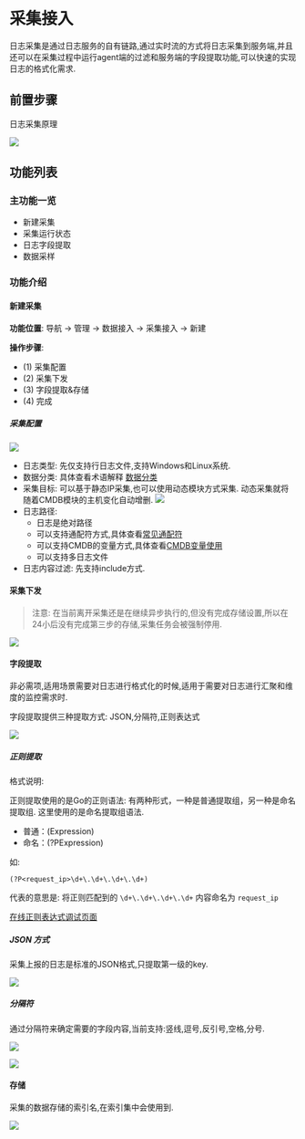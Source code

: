 # 采集接入

日志采集是通过日志服务的自有链路,通过实时流的方式将日志采集到服务端,并且还可以在采集过程中运行agent端的过滤和服务端的字段提取功能,可以快速的实现日志的格式化需求. 


## 前置步骤


日志采集原理

![](media/15774222247800.jpg)

## 功能列表

### 主功能一览

* 新建采集
* 采集运行状态
* 日志字段提取
* 数据采样 

### 功能介绍 

#### 新建采集

**功能位置**: 导航 →  管理 → 数据接入 →  采集接入 →  新建 

**操作步骤**: 

* (1) 采集配置
* (2) 采集下发
* (3) 字段提取&存储
* (4) 完成

##### 采集配置


![](media/15774247992632.jpg)

* 日志类型: 先仅支持行日志文件,支持Windows和Linux系统.
* 数据分类: 具体查看术语解释 [数据分类](../concepts/glossary.md) 
* 采集目标: 可以基于静态IP采集,也可以使用动态模块方式采集. 动态采集就将随着CMDB模块的主机变化自动增删.
    ![](media/15774247261632.jpg)
* 日志路径: 
    * 日志是绝对路径
    * 可以支持通配符方式,具体查看[常见通配符](../addenda/wildcard.md)
    * 可以支持CMDB的变量方式,具体查看[CMDB变量使用](../addenda/cmdb_var.md)
    * 可以支持多日志文件
* 日志内容过滤: 先支持include方式.

#### 采集下发

> 注意: 在当前离开采集还是在继续异步执行的,但没有完成存储设置,所以在24小后没有完成第三步的存储,采集任务会被强制停用. 

![](media/15774268164786.jpg)

#### 字段提取

非必需项,适用场景需要对日志进行格式化的时候,适用于需要对日志进行汇聚和维度的监控需求时. 

字段提取提供三种提取方式: JSON,分隔符,正则表达式

![](media/15774269753258.jpg)

##### 正则提取

格式说明:

正则提取使用的是Go的正则语法: 有两种形式，一种是普通提取组，另一种是命名提取组. 这里使用的是命名提取组语法. 

* 普通：(Expression)
* 命名：(?P<name>Expression) 

如: 

```
(?P<request_ip>\d+\.\d+\.\d+\.\d+) 
```

代表的意思是: 将正则匹配到的 `\d+\.\d+\.\d+\.\d+` 内容命名为 `request_ip`   

 [在线正则表达式调试页面](https://www.debuggex.com/)


#####  JSON 方式

采集上报的日志是标准的JSON格式,只提取第一级的key. 

![](media/15774405468816.jpg)


##### 分隔符

通过分隔符来确定需要的字段内容,当前支持:竖线,逗号,反引号,空格,分号.

![](media/15774276571600.jpg)

![](media/15774290884163.jpg)



#### 存储

采集的数据存储的索引名,在索引集中会使用到. 

![](media/15774271280504.jpg)

 


